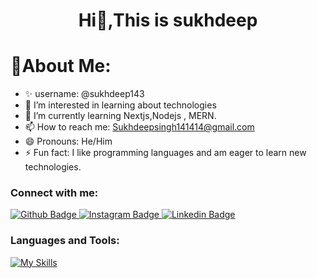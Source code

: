 <h1 align="center">Hi👋,This is sukhdeep</h1>

 # 💫About Me:
 
- ✨ username: @sukhdeep143
- 👀 I’m interested in learning about technologies
- 🌱 I’m currently learning Nextjs,Nodejs , MERN. 
- 📫 How to reach me: Sukhdeepsingh141414@gmail.com
- 😄 Pronouns: He/Him
- ⚡ Fun fact: I like programming languages and am eager to learn new technologies. 

### Connect with me:
<div id="badges">
  <a href="https://github.com/sukdeep143"\>
    <img src="https://img.shields.io/badge/Github-white?style=for-the-badge&logo=Github&logoColor=black" alt="Github Badge"/>
  </a>
   <a href="https://www.instagram.com/sukhdeep_singh_bhagat/">
    <img src="https://img.shields.io/badge/Instagram-purple?style=for-the-badge&logo=instagram&logoColor=white" alt="Instagram Badge"/>
  </a>
  <a href="https://www.linkedin.com/in/sukhdeep-singh-417a98184/">
    <img src="https://img.shields.io/badge/Linkedin-blue?style=for-the-badge&logo=Linkedin&logoColor=white" alt="Linkedin Badge"/>
  </a>
</div>
 
### Languages and Tools:
[![My Skills](https://skillicons.dev/icons?i=c,java,python,linux,html,mysql)](https://skillicons.dev)
